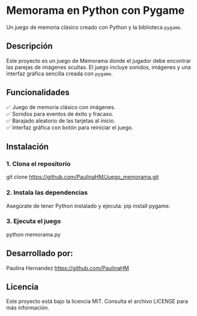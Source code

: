 # Memorama en Python con Pygame

Un juego de memoria clásico  creado con Python y la biblioteca `pygame`.

##  Descripción
Este proyecto es un juego de Memorama donde el jugador debe encontrar las parejas de imágenes ocultas. El juego incluye sonidos, imágenes y una interfaz gráfica sencilla creada con `pygame`.

##  Funcionalidades
✅ Juego de memoria clásico con imágenes.  
✅ Sonidos para eventos de éxito y fracaso.  
✅ Barajado aleatorio de las tarjetas al inicio.  
✅ Interfaz gráfica con botón para reiniciar el juego.  


##  Instalación
### 1. Clona el repositorio

git clone https://github.com/PaulinaHM/Juego_memorama.git

### 2. Instala las dependencias
Asegúrate de tener Python instalado y ejecuta: 
pip install pygame.

### 3. Ejecuta el juego 
python memorama.py

## Desarrollado por:
Paulina Hernandez https://github.com/PaulinaHM

## Licencia
Este proyecto está bajo la licencia MIT.
Consulta el archivo LICENSE para más información.


